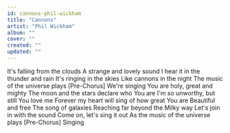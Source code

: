 ```yaml
---
id: cannons-phil-wickham
title: "Cannons"
artist: "Phil Wickham"
album: ""
cover: ""
created: ""
updated: ""
---
```


It's falling from the clouds
A strange and lovely sound
I hear it in the thunder and rain
It's ringing in the skies
Like cannons in the night
The music of the universe plays
[Pre-Chorus]
We're singing
You are holy, great and mighty
The moon and the stars declare who You are
I'm so unworthy, but still You love me
Forever my heart will sing of how great You are
Beautiful and free
The song of galaxies
Reaching far beyond the Milky way
Let's join in with the sound
Come on, let's sing it out
As the music of the universe plays
[Pre-Chorus]
Singing